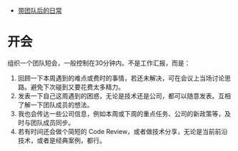 - [带团队后的日常](https://www.cnblogs.com/strick/p/14129000.html)

# 开会

组织一个团队短会，一般控制在30分钟内。不是工作汇报，而是：

1. 回顾一下本周遇到的难点或费时的事情，若还未解决，可在会议上当场讨论思路。避免下次碰到又要花费太多精力。
2. 发表一下自己这周遇到的困惑，无论是技术还是公司，都可以随意发表。互相了解一下团队成员的想法。
3. 我也会传达一些公司信息，例如本周或下周的重点任务、公司的新政策等，及时与团队成员同步。
4. 若有时间还会做个简短的 Code Review，或者做技术分享，无论是当前前沿技术，或者是经典案例，都行。
